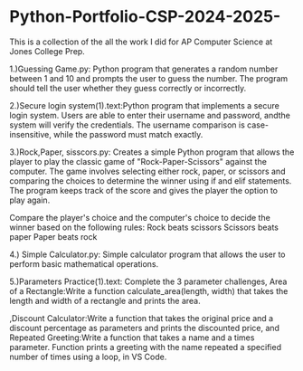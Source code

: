 # Python-Portfolio-CSP-2024-2025-
This is a collection of the all the work I did for AP Computer Science at Jones College Prep.

1.)Guessing Game.py: Python program that generates a random number between 1 and 10 and prompts the user to guess the number. The program should tell the user whether they guess correctly or incorrectly.


2.)Secure login system(1).text:Python program that implements a secure login system. Users are able to enter their username and password, andthe system will verify the credentials. The username comparison is case-insensitive, while the password must match exactly.


3.)Rock,Paper, sisscors.py: Creates a simple Python program that allows the player to play the classic game of "Rock-Paper-Scissors" against the computer. The game involves selecting either rock, paper, or scissors and comparing the choices to determine the winner using if and elif statements. The program keeps track of the score and gives the player the option to play again.

Compare the player's choice and the computer's choice to decide the winner based on the following rules:
Rock beats scissors
Scissors beats paper
Paper beats rock


4.) Simple Calculator.py:  Simple calculator program that allows the user to perform basic mathematical operations.


5.)Parameters Practice(1).text: Complete the 3 parameter challenges,
Area of a Rectangle:Write a function calculate_area(length, width)
that takes the length and width of a rectangle and prints the area.

,Discount Calculator:Write a function that takes the original price and a discount percentage as parameters
and prints the discounted price, and Repeated Greeting:Write a function that takes a name and a times parameter.
Function prints a greeting with the name repeated a specified number of times using a loop, in VS Code.


